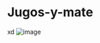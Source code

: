 # Jugos-y-mate
xd
![image](https://user-images.githubusercontent.com/48523592/172286173-23740ffa-490f-46eb-ae18-5ed1a64855a1.png)
